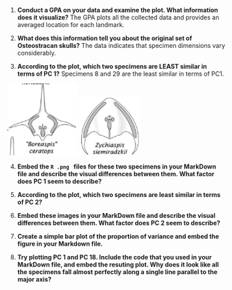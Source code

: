1.  **Conduct a GPA on your data and examine the plot. What information does it visualize?**
The GPA plots all the collected data and provides an averaged location for each landmark.

2.  **What does this information tell you about the original set of Osteostracan skulls?**
The data indicates that specimen dimensions vary considerably.

3.  **According to the plot, which two specimens are LEAST similar in terms of PC 1?**
Specimens 8 and 29 are the least similar in terms of PC1.

![Osteo8](https://github.com/Mcclaib4/Osteostracans/blob/master/osteostracans/Boreaspis_ceratops.png)
![Osteo29](https://github.com/Mcclaib4/Osteostracans/blob/master/osteostracans/Zychiaspis_siemiradzkii.png)

4.  **Embed the ````R .png ```` files for these two specimens in your MarkDown file and describe the visual differences between them. What factor does PC 1 seem to describe?**

5.  **According to the plot, which two specimens are least similar in terms of PC 2?**

6.  **Embed these images in your MarkDown file and describe the visual differences between them. What factor does PC 2 seem to describe?**

7.  **Create a simple bar plot of the proportion of variance and embed the figure in your Markdown file.**

8.  **Try plotting PC 1 and PC 18. Include the code that you used in your MarkDown file, and embed the resuting plot. Why does it look like all the specimens fall almost perfectly along a single line parallel to the major axis?**
